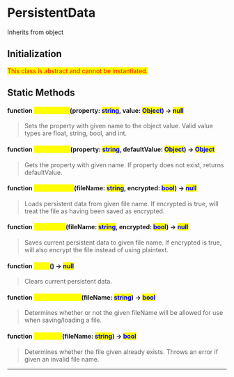 # PersistentData
Inherits from object
## Initialization
<mark style="color:red;">This class is abstract and cannot be instantiated.</mark>
## Static Methods
#### function <mark style="color:yellow;">SetProperty</mark>(property: <mark style="color:blue;">string</mark>, value: <mark style="color:blue;">Object</mark>) → <mark style="color:blue;">null</mark>
> Sets the property with given name to the object value. Valid value types are float, string, bool, and int.

#### function <mark style="color:yellow;">GetProperty</mark>(property: <mark style="color:blue;">string</mark>, defaultValue: <mark style="color:blue;">Object</mark>) → <mark style="color:blue;">Object</mark>
> Gets the property with given name. If property does not exist, returns defaultValue.

#### function <mark style="color:yellow;">LoadFromFile</mark>(fileName: <mark style="color:blue;">string</mark>, encrypted: <mark style="color:blue;">bool</mark>) → <mark style="color:blue;">null</mark>
> Loads persistent data from given file name. If encrypted is true, will treat the file as having been saved as encrypted.

#### function <mark style="color:yellow;">SaveToFile</mark>(fileName: <mark style="color:blue;">string</mark>, encrypted: <mark style="color:blue;">bool</mark>) → <mark style="color:blue;">null</mark>
> Saves current persistent data to given file name. If encrypted is true, will also encrypt the file instead of using plaintext.

#### function <mark style="color:yellow;">Clear</mark>() → <mark style="color:blue;">null</mark>
> Clears current persistent data.

#### function <mark style="color:yellow;">IsValidFileName</mark>(fileName: <mark style="color:blue;">string</mark>) → <mark style="color:blue;">bool</mark>
> Determines whether or not the given fileName will be allowed for use when saving/loading a file.

#### function <mark style="color:yellow;">FileExists</mark>(fileName: <mark style="color:blue;">string</mark>) → <mark style="color:blue;">bool</mark>
> Determines whether the file given already exists. Throws an error if given an invalid file name.


---


